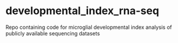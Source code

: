 # developmental_index_rna-seq
Repo containing code for microglial developmental index analysis of publicly available sequencing datasets

